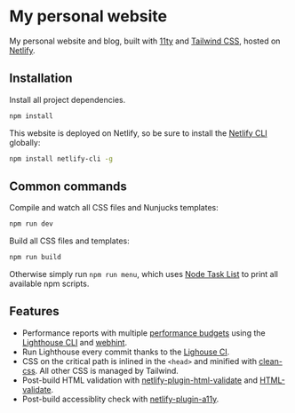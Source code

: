 # My personal website

My personal website and blog, built with [11ty](https://www.11ty.dev/) and [Tailwind CSS](https://tailwindcss.com/), hosted on [Netlify](https://www.netlify.com/).

## Installation

Install all project dependencies.

```sh
npm install
```

This website is deployed on Netlify, so be sure to install the [Netlify CLI](https://cli.netlify.com/) globally:

```sh
npm install netlify-cli -g
```

## Common commands

Compile and watch all CSS files and Nunjucks templates:

```sh
npm run dev
```

Build all CSS files and templates:

```sh
npm run build
```

Otherwise simply run `npm run menu`, which uses [Node Task List](https://github.com/ruyadorno/ntl) to print all available npm scripts.

## Features

- Performance reports with multiple [performance budgets](https://www.afasterweb.com/2020/01/28/performance-budgets-with-lighthouse/) using the [Lighthouse CLI](https://github.com/GoogleChrome/lighthouse#using-the-node-cli) and [webhint](https://github.com/webhintio/hint).
- Run Lighthouse every commit thanks to the [Lighouse CI](https://github.com/GoogleChrome/lighthouse-ci).
- CSS on the critical path is inlined in the `<head>` and minified with [clean-css](https://www.11ty.dev/docs/quicktips/inline-css/). All other CSS is managed by Tailwind.
- Post-build HTML validation with [netlify-plugin-html-validate](https://github.com/oliverroick/netlify-plugin-html-validate) and [HTML-validate](https://html-validate.org/usage/index.html).
- Post-build accessiblity check with [netlify-plugin-a11y](https://github.com/netlify-labs/netlify-plugin-a11y).
